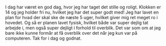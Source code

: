 I dag har været en god dag, hvor jeg har taget det stille og roligt. Klokken er 14 og jeg holder fri nu, hvilket jeg har det super godt med! 
Jeg har lavet en plan for hvad der skal ske de næste 5 uger, hvilket giver mig ret meget ro i hovedet. Og så er planen lavet fysisk, hvilket både var super dejlig tat arbejde i, men også super dejligt i forhold til overblik. Det var som om at jeg bare ikke kunne formår at få overblik over det når jeg kun var på computeren. Tak for i dag og godnat. 
